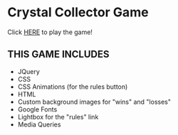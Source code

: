 # Crystal Collector Game

Click <a href="https://ladymarish.github.io/Crystal-Collector-Game/">HERE</a> to play the game!

## THIS GAME INCLUDES ##

- JQuery
- CSS
- CSS Animations (for the rules button)
- HTML
- Custom background images for "wins" and "losses"
- Google Fonts
- Lightbox for the "rules" link
- Media Queries
